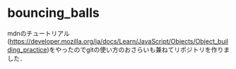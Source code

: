 # bouncing_balls
mdnのチュートリアル(https://developer.mozilla.org/ja/docs/Learn/JavaScript/Objects/Object_building_practice)をやったのでgitの使い方のおさらいも兼ねてリポジトリを作りました．
